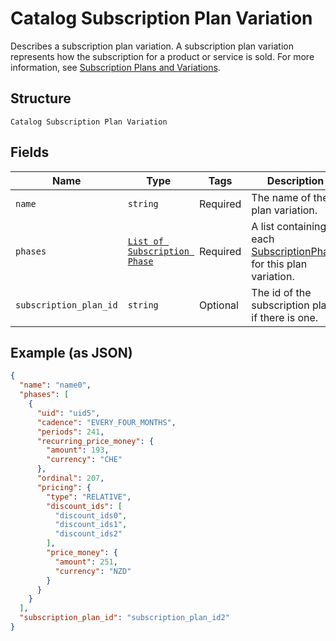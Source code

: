 
# Catalog Subscription Plan Variation

Describes a subscription plan variation. A subscription plan variation represents how the subscription for a product or service is sold.
For more information, see [Subscription Plans and Variations](https://developer.squareup.com/docs/subscriptions-api/plans-and-variations).

## Structure

`Catalog Subscription Plan Variation`

## Fields

| Name | Type | Tags | Description |
|  --- | --- | --- | --- |
| `name` | `string` | Required | The name of the plan variation. |
| `phases` | [`List of Subscription Phase`](../../doc/models/subscription-phase.md) | Required | A list containing each [SubscriptionPhase](entity:SubscriptionPhase) for this plan variation. |
| `subscription_plan_id` | `string` | Optional | The id of the subscription plan, if there is one. |

## Example (as JSON)

```json
{
  "name": "name0",
  "phases": [
    {
      "uid": "uid5",
      "cadence": "EVERY_FOUR_MONTHS",
      "periods": 241,
      "recurring_price_money": {
        "amount": 193,
        "currency": "CHE"
      },
      "ordinal": 207,
      "pricing": {
        "type": "RELATIVE",
        "discount_ids": [
          "discount_ids0",
          "discount_ids1",
          "discount_ids2"
        ],
        "price_money": {
          "amount": 251,
          "currency": "NZD"
        }
      }
    }
  ],
  "subscription_plan_id": "subscription_plan_id2"
}
```


